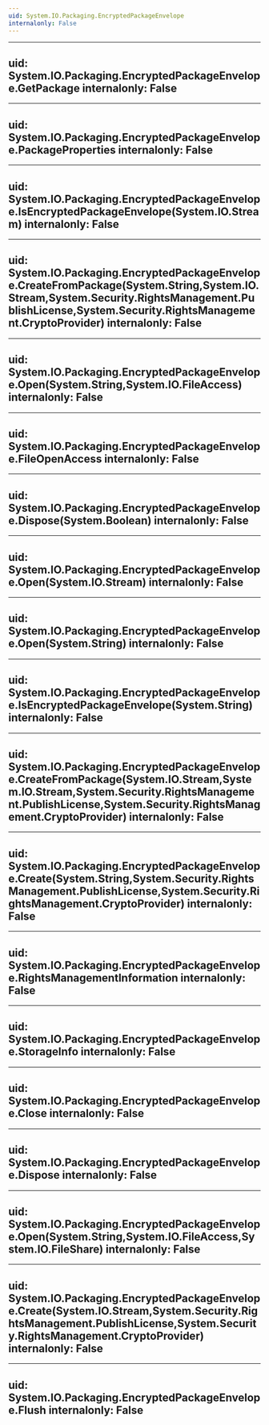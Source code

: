 ```yaml
---
uid: System.IO.Packaging.EncryptedPackageEnvelope
internalonly: False
---
```


---
uid: System.IO.Packaging.EncryptedPackageEnvelope.GetPackage
internalonly: False
---

---
uid: System.IO.Packaging.EncryptedPackageEnvelope.PackageProperties
internalonly: False
---

---
uid: System.IO.Packaging.EncryptedPackageEnvelope.IsEncryptedPackageEnvelope(System.IO.Stream)
internalonly: False
---

---
uid: System.IO.Packaging.EncryptedPackageEnvelope.CreateFromPackage(System.String,System.IO.Stream,System.Security.RightsManagement.PublishLicense,System.Security.RightsManagement.CryptoProvider)
internalonly: False
---

---
uid: System.IO.Packaging.EncryptedPackageEnvelope.Open(System.String,System.IO.FileAccess)
internalonly: False
---

---
uid: System.IO.Packaging.EncryptedPackageEnvelope.FileOpenAccess
internalonly: False
---

---
uid: System.IO.Packaging.EncryptedPackageEnvelope.Dispose(System.Boolean)
internalonly: False
---

---
uid: System.IO.Packaging.EncryptedPackageEnvelope.Open(System.IO.Stream)
internalonly: False
---

---
uid: System.IO.Packaging.EncryptedPackageEnvelope.Open(System.String)
internalonly: False
---

---
uid: System.IO.Packaging.EncryptedPackageEnvelope.IsEncryptedPackageEnvelope(System.String)
internalonly: False
---

---
uid: System.IO.Packaging.EncryptedPackageEnvelope.CreateFromPackage(System.IO.Stream,System.IO.Stream,System.Security.RightsManagement.PublishLicense,System.Security.RightsManagement.CryptoProvider)
internalonly: False
---

---
uid: System.IO.Packaging.EncryptedPackageEnvelope.Create(System.String,System.Security.RightsManagement.PublishLicense,System.Security.RightsManagement.CryptoProvider)
internalonly: False
---

---
uid: System.IO.Packaging.EncryptedPackageEnvelope.RightsManagementInformation
internalonly: False
---

---
uid: System.IO.Packaging.EncryptedPackageEnvelope.StorageInfo
internalonly: False
---

---
uid: System.IO.Packaging.EncryptedPackageEnvelope.Close
internalonly: False
---

---
uid: System.IO.Packaging.EncryptedPackageEnvelope.Dispose
internalonly: False
---

---
uid: System.IO.Packaging.EncryptedPackageEnvelope.Open(System.String,System.IO.FileAccess,System.IO.FileShare)
internalonly: False
---

---
uid: System.IO.Packaging.EncryptedPackageEnvelope.Create(System.IO.Stream,System.Security.RightsManagement.PublishLicense,System.Security.RightsManagement.CryptoProvider)
internalonly: False
---

---
uid: System.IO.Packaging.EncryptedPackageEnvelope.Flush
internalonly: False
---
